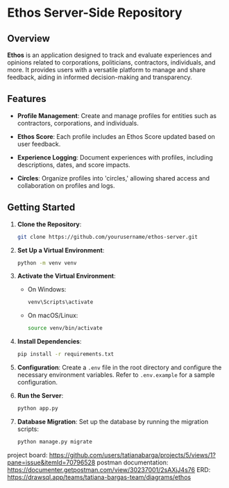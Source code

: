 # Ethos Server-Side Repository

## Overview

**Ethos** is an application designed to track and evaluate experiences and opinions related to corporations, politicians, contractors, individuals, and more. It provides users with a versatile platform to manage and share feedback, aiding in informed decision-making and transparency.

## Features

- **Profile Management**: Create and manage profiles for entities such as contractors, corporations, and individuals.
  
- **Ethos Score**: Each profile includes an Ethos Score updated based on user feedback.

- **Experience Logging**: Document experiences with profiles, including descriptions, dates, and score impacts.

- **Circles**: Organize profiles into 'circles,' allowing shared access and collaboration on profiles and logs.

## Getting Started

1. **Clone the Repository**:
   ```bash
   git clone https://github.com/yourusername/ethos-server.git
   ```

2. **Set Up a Virtual Environment**:
   ```bash
   python -m venv venv
   ```

3. **Activate the Virtual Environment**:
   - On Windows:
     ```bash
     venv\Scripts\activate
     ```
   - On macOS/Linux:
     ```bash
     source venv/bin/activate
     ```

4. **Install Dependencies**:
   ```bash
   pip install -r requirements.txt
   ```

5. **Configuration**:
   Create a `.env` file in the root directory and configure the necessary environment variables. Refer to `.env.example` for a sample configuration.

6. **Run the Server**:
   ```bash
   python app.py
   ```

7. **Database Migration**:
   Set up the database by running the migration scripts:
   ```bash
   python manage.py migrate
   ```

project board: https://github.com/users/tatianabarga/projects/5/views/1?pane=issue&itemId=70796528
postman documentation: https://documenter.getpostman.com/view/30237001/2sAXjJ4s76
ERD: https://drawsql.app/teams/tatiana-bargas-team/diagrams/ethos
